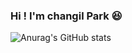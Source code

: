 ### Hi ! I'm changil Park 😆

![Anurag's GitHub stats](https://github-readme-stats.vercel.app/api?username=parkcoldroad&show_icons=true&theme=transparent)
<!--
**parkcoldroad/parkcoldroad** is a ✨ _special_ ✨ repository because its `README.md` (this file) appears on your GitHub profile.

Here are some ideas to get you started:

- 🔭 I’m currently working on ...
- 🌱 I’m currently learning ...
- 👯 I’m looking to collaborate on ...
- 🤔 I’m looking for help with ...
- 💬 Ask me about ...
- 📫 How to reach me: ...
- 😄 Pronouns: ...
- ⚡ Fun fact: ...
-->
